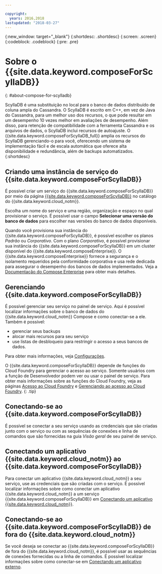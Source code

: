 ```yaml
---

copyright:
  years: 2016,2018
lastupdated: "2018-03-27"
---
```


{:new_window: target="_blank"}
{:shortdesc: .shortdesc}
{:screen: .screen}
{:codeblock: .codeblock}
{:pre: .pre}

# Sobre o {{site.data.keyword.composeForScyllaDB}}
{: #about-compose-for-scylladb}

ScyllaDB é uma substituição no local para o banco de dados distribuído de coluna ampla do Cassandra. O ScyllaDB é escrito em C++, em vez de Java do Cassandra, para um melhor uso dos recursos, o que pode resultar em um desempenho 10 vezes melhor em avaliações de desempenho. Além disso, para retenção de compatibilidade com a ferramenta Cassandra e os arquivos de dados, o ScyllaDB inclui recursos de autoajuste. O {{site.data.keyword.composeForScyllaDB_full}} amplia os recursos do ScyllaDB gerenciando-o para você, oferecendo um sistema de implementação fácil e de escala automática que oferece alta
disponibilidade e redundância, além de backups automatizados.
{:shortdesc}

## Criando uma instância de serviço do {{site.data.keyword.composeForScyllaDB}}

É possível criar um serviço do {{site.data.keyword.composeForScyllaDB}} por meio da página [{{site.data.keyword.composeForScyllaDB}}](https://console.{DomainName}/catalog/services/compose-for-scylladb/) no catálogo do {{site.data.keyword.cloud_notm}}.

Escolha um nome do serviço e uma região, organização e espaço no qual provisionar o serviço. É possível usar o campo **Selecionar uma versão do banco de dados** para escolher nas versões do banco de dados disponíveis.

Quando você provisiona sua instância do {{site.data.keyword.composeForScyllaDB}}, é possível escolher os planos *Padrão* ou *Corporativo*. Com o plano *Corporativo*, é possível provisionar sua instância do {{site.data.keyword.composeForScyllaDB}} em um cluster disponível do {{site.data.keyword.composeEnterprise}}. O {{site.data.keyword.composeEnterprise}} fornece a segurança e o isolamento requeridos pela conformidade corporativa e usa rede dedicada para assegurar o desempenho dos bancos de dados implementados. Veja a [Documentação do Compose Enterprise](../ComposeEnterprise/index.html) para obter mais detalhes.

## Gerenciando {{site.data.keyword.composeForScyllaDB}}

É possível gerenciar seu serviço no painel de serviço. Aqui é possível localizar informações sobre o banco de dados do {{site.data.keyword.cloud_notm}} Compose e como conectar-se a ele. Também é possível:

- gerenciar seus backups
- alocar mais recursos para seu serviço 
- use listas de desbloqueio para restringir o acesso a seus bancos de dados. 

Para obter mais informações, veja [Configurações](./dashboard-settings.html).

O {{site.data.keyword.composeForScyllaDB}} depende de funções do Cloud Foundry para gerenciar o acesso ao serviço. Somente usuários com a função de Desenvolvedor podem ver ou usar o painel de serviço. Para obter mais informações sobre as funções do Cloud Foundry, veja as páginas [Acesso ao Cloud Foundry](https://console.bluemix.net/docs/iam/cfaccess.html#cfaccess) e [Gerenciando ao acesso ao Cloud Foundry](https://console.bluemix.net/docs/iam/mngcf.html#mngcf).
{: .tip}

## Conectando-se ao {{site.data.keyword.composeForScyllaDB}}

É possível se conectar a seu serviço usando as credenciais que são criadas junto com o serviço ou com as sequências de conexões e linha de comandos que são fornecidas na guia *Visão geral* de seu painel de serviço.

## Conectando um aplicativo {{site.data.keyword.cloud_notm}} ao {{site.data.keyword.composeForScyllaDB}}

Para conectar um aplicativo {{site.data.keyword.cloud_notm}} a seu serviço, use as credenciais que são criadas com o serviço. É possível localizar informações sobre como conectar um aplicativo {{site.data.keyword.cloud_notm}} a um serviço {{site.data.keyword.composeForScyllaDB}} em [Conectando um aplicativo {{site.data.keyword.cloud_notm}}](./connecting-bluemix-app.html).

## Conectando-se ao {{site.data.keyword.composeForScyllaDB}} de fora do {{site.data.keyword.cloud_notm}}

Se você deseja se conectar ao {{site.data.keyword.composeForScyllaDB}} de fora do {{site.data.keyword.cloud_notm}}, é possível usar as sequências de conexões fornecidas ou a linha de comandos. É possível localizar informações sobre como conectar-se em [Conectando um aplicativo externo](./connecting-external.html).
